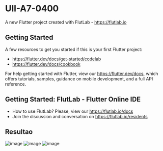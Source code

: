 # UII-A7-0400

A new Flutter project created with FlutLab - https://flutlab.io

## Getting Started

A few resources to get you started if this is your first Flutter project:

- https://flutter.dev/docs/get-started/codelab
- https://flutter.dev/docs/cookbook

For help getting started with Flutter, view our
https://flutter.dev/docs, which offers tutorials,
samples, guidance on mobile development, and a full API reference.

## Getting Started: FlutLab - Flutter Online IDE

- How to use FlutLab? Please, view our https://flutlab.io/docs
- Join the discussion and conversation on https://flutlab.io/residents
## Resultao
![image](https://github.com/VegaTapiaGemaKarina/UII-Act7-0400/assets/144732543/84bb6640-69be-4373-b8d2-c192e8a6bfdd)
![image](https://github.com/VegaTapiaGemaKarina/UII-Act7-0400/assets/144732543/dd013838-4bd9-4954-9eae-904b99551902)
![image](https://github.com/VegaTapiaGemaKarina/UII-Act7-0400/assets/144732543/10b1e9d4-b5a0-4f18-9e5d-304250c561d2)

